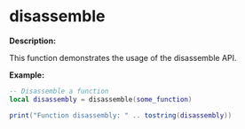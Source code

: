 # disassemble

**Description:**

This function demonstrates the usage of the disassemble API.

**Example:**

```lua
-- Disassemble a function
local disassembly = disassemble(some_function)

print("Function disassembly: " .. tostring(disassembly))
```
